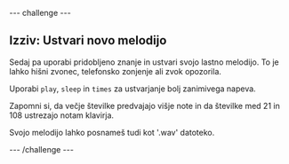 \--- challenge \---

## Izziv: Ustvari novo melodijo

Sedaj pa uporabi pridobljeno znanje in ustvari svojo lastno melodijo. To je lahko hišni zvonec, telefonsko zonjenje ali zvok opozorila.

Uporabi `play`, `sleep` in `times` za ustvarjanje bolj zanimivega napeva.

Zapomni si, da večje številke predvajajo višje note in da številke med 21 in 108 ustrezajo notam klavirja.

Svojo melodijo lahko posnameš tudi kot '.wav' datoteko.

\--- /challenge \---